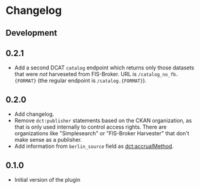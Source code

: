 # Changelog

## Development

## 0.2.1

- Add a second DCAT `catalog` endpoint which returns only those datasets that were _not_ harveseted from FIS-Broker. URL is `/catalog_no_fb.{FORMAT}` (the regular endpoint is `/catalog.{FORMAT}`).

## 0.2.0

- Add changelog.
- Remove `dct:publisher` statements based on the CKAN organization, as that is only used internally to control access rights. There are organizations like "Simplesearch" or "FIS-Broker Harvester" that don't make sense as a publisher.
- Add information from `berlin_source` field as [dct:accrualMethod](https://www.dublincore.org/specifications/dublin-core/dcmi-terms/2012-06-14/?v=terms#terms-accrualMethod).

## 0.1.0

- Initial version of the plugin